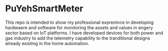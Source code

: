 # PuYehSmartMeter
This repo is intended to show my professional exprenince in developing hardwaere and software for monitoring the assets and values in engery sector based on IoT platforms. 
I have developed devices for both power and gas industry to add the telemetry capability to the tranditional designs already existing in the home automation. 
